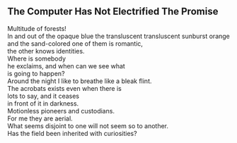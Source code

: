 The Computer Has Not Electrified The Promise
--------------------------------------------
Multitude of forests!  
In and out of the opaque blue the transluscent transluscent sunburst orange and the sand-colored one of them is romantic,  
the other knows identities.  
Where is somebody  
he exclaims, and when can we see what  
is going to happen?  
Around the night I like to breathe like a bleak flint.  
The acrobats exists even when there is  
lots to say, and it ceases  
in front of it in darkness.  
Motionless pioneers and custodians.  
For me they are aerial.  
What seems disjoint to one will not seem so to another.  
Has the field been inherited with curiosities?  
